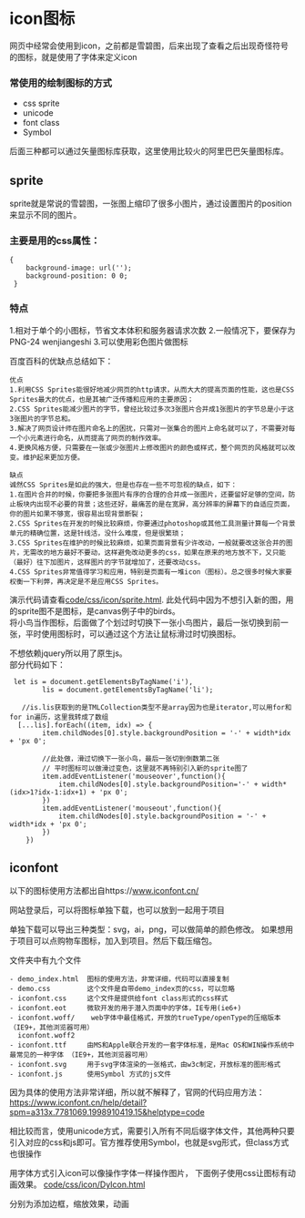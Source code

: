# icon图标
网页中经常会使用到icon，之前都是雪碧图，后来出现了查看之后出现奇怪符号的图标，就是使用了字体来定义icon

### 常使用的绘制图标的方式
- css sprite
- unicode
- font class
- Symbol  
 
后面三种都可以通过矢量图标库获取，这里使用比较火的阿里巴巴矢量图标库。  

##  sprite  

sprite就是常说的雪碧图，一张图上缩印了很多小图片，通过设置图片的position来显示不同的图片。

### 主要是用的css属性：

```
{
    background-image: url('');
    background-position: 0 0;
 }
```  
### 特点
1.相对于单个的小图标，节省文本体积和服务器请求次数
2.一般情况下，要保存为PNG-24 wenjiangeshi 
3.可以使用彩色图片做图标

百度百科的优缺点总结如下：

``` 
优点
1.利用CSS Sprites能很好地减少网页的http请求，从而大大的提高页面的性能，这也是CSS Sprites最大的优点，也是其被广泛传播和应用的主要原因；  
2.CSS Sprites能减少图片的字节，曾经比较过多次3张图片合并成1张图片的字节总是小于这3张图片的字节总和。
3.解决了网页设计师在图片命名上的困扰，只需对一张集合的图片上命名就可以了，不需要对每一个小元素进行命名，从而提高了网页的制作效率。
4.更换风格方便，只需要在一张或少张图片上修改图片的颜色或样式，整个网页的风格就可以改变。维护起来更加方便。 

缺点
诚然CSS Sprites是如此的强大，但是也存在一些不可忽视的缺点，如下：
1.在图片合并的时候，你要把多张图片有序的合理的合并成一张图片，还要留好足够的空间，防止板块内出现不必要的背景；这些还好，最痛苦的是在宽屏，高分辨率的屏幕下的自适应页面，你的图片如果不够宽，很容易出现背景断裂；
2.CSS Sprites在开发的时候比较麻烦，你要通过photoshop或其他工具测量计算每一个背景单元的精确位置，这是针线活，没什么难度，但是很繁琐；
3.CSS Sprites在维护的时候比较麻烦，如果页面背景有少许改动，一般就要改这张合并的图片，无需改的地方最好不要动，这样避免改动更多的css，如果在原来的地方放不下，又只能（最好）往下加图片，这样图片的字节就增加了，还要改动css。
4.CSS Sprites非常值得学习和应用，特别是页面有一堆icon（图标）。总之很多时候大家要权衡一下利弊，再决定是不是应用CSS Sprites。
```  

演示代码请查看[code/css/icon/sprite.html](). 
此处代码中因为不想引入新的图，用的sprite图不是图标，是canvas例子中的birds。  
将小鸟当作图标，后面做了个划过时切换下一张小鸟图片，最后一张切换到前一张，平时使用图标时，可以通过这个方法让鼠标滑过时切换图标。

不想依赖jquery所以用了原生js。  
部分代码如下：

```  
 let is = document.getElementsByTagName('i'),
        lis = document.getElementsByTagName('li');
        
   //is.lis获取到的是TMLCollection类型不是array因为也是iterator,可以用for和for in遍历，这里我转成了数组  
  [...lis].forEach((item, idx) => {
        item.childNodes[0].style.backgroundPosition = '-' + width*idx + 'px 0';

        //此处做，滑过切换下一张小鸟，最后一张切到倒数第二张
        // 平时图标可以做滑过变色，这里就不再特别引入新的sprite图了
        item.addEventListener('mouseover',function(){
            item.childNodes[0].style.backgroundPosition='-' + width*(idx>1?idx-1:idx+1) + 'px 0';
        })
        item.addEventListener('mouseout',function(){
            item.childNodes[0].style.backgroundPosition = '-' + width*idx + 'px 0';
        })
    })
```  

## iconfont  

以下的图标使用方法都出自https://www.iconfont.cn/

网站登录后，可以将图标单独下载，也可以放到一起用于项目   

单独下载可以导出三种类型：svg，ai，png，可以做简单的颜色修改。 
如果想用于项目可以点购物车图标，加入到项目。然后下载压缩包。

文件夹中有九个文件

```  
- demo_index.html  图标的使用方法，非常详细，代码可以直接复制  
- demo.css         这个文件是自带demo_index页的css，可以忽略  
- iconfont.css     这个文件是提供给font class形式的css样式  
- iconfont.eot     微软开发的用于潜入页面中的字体，IE专用(ie6+)   
- iconfont.woff/    web字体中最佳格式，开放的trueType/openType的压缩版本 （IE9+，其他浏览器可用）
  iconfont.woff2
- iconfont.ttf     由MS和Apple联合开发的一套字体标准，是Mac OS和WIN操作系统中最常见的一种字体 （IE9+，其他浏览器可用）
- iconfont.svg	   用于svg字体渲染的一张格式，由w3c制定，开放标准的图形格式     
- iconfont.js	   使用Symbol 方式的js文件  
```  
因为具体的使用方法非常详细，所以就不解释了，官网的代码应用方法：
https://www.iconfont.cn/help/detail?spm=a313x.7781069.1998910419.15&helptype=code  


相比较而言，使用unicode方式，需要引入所有不同后缀字体文件，其他两种只要引入对应的css和js即可。官方推荐使用Symbol，也就是svg形式，但class方式也很操作 

用字体方式引入icon可以像操作字体一样操作图片，
下面例子使用css让图标有动画效果。
[code/css/icon/DyIcon.html](https://github.com/t1ngt1ng/code/tree/master/css/icon)

分别为添加边框，缩放效果，动画
